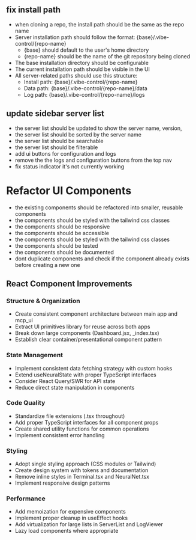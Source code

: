 ## fix install path
- when cloning a repo, the install path should be the same as the repo name
- Server installation path should follow the format: {base}/.vibe-control/{repo-name}
  - {base} should default to the user's home directory
  - {repo-name} should be the name of the git repository being cloned
- The base installation directory should be configurable
- The current installation path should be visible in the UI
- All server-related paths should use this structure:
  - Install path: {base}/.vibe-control/{repo-name}
  - Data path: {base}/.vibe-control/{repo-name}/data
  - Log path: {base}/.vibe-control/{repo-name}/logs

## update sidebar server list

- the server list should be updated to show the server name, version,
- the server list should be sorted by the server name
- the server list should be searchable
- the server list should be filterable
- add ui buttons for configuration and logs
- remove the the logs and configuration buttons from the top nav
- fix status indicator it's not currently working

# Refactor UI Components

- the existing components should be refactored into smaller, reusable components
- the components should be styled with the tailwind css classes
- the components should be responsive
- the components should be accessible
- the components should be styled with the tailwind css classes
- the components should be tested
- the components should be documented
- dont duplicate components and check if the component already exists before creating a new one

## React Component Improvements

### Structure & Organization

- Create consistent component architecture between main app and mcp_ui
- Extract UI primitives library for reuse across both apps
- Break down large components (Dashboard.jsx, \_index.tsx)
- Establish clear container/presentational component pattern

### State Management

- Implement consistent data fetching strategy with custom hooks
- Extend useNeuralState with proper TypeScript interfaces
- Consider React Query/SWR for API state
- Reduce direct state manipulation in components

### Code Quality

- Standardize file extensions (.tsx throughout)
- Add proper TypeScript interfaces for all component props
- Create shared utility functions for common operations
- Implement consistent error handling

### Styling

- Adopt single styling approach (CSS modules or Tailwind)
- Create design system with tokens and documentation
- Remove inline styles in Terminal.tsx and NeuralNet.tsx
- Implement responsive design patterns

### Performance

- Add memoization for expensive components
- Implement proper cleanup in useEffect hooks
- Add virtualization for large lists in ServerList and LogViewer
- Lazy load components where appropriate
